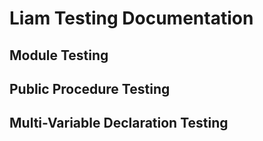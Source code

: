 # Liam Testing Documentation

## Module Testing


## Public Procedure Testing


## Multi-Variable Declaration Testing

